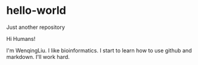 # hello-world
Just another repository

Hi Humans!

I'm WenqingLiu.
I like bioinformatics.
I start to learn how to use github and markdown.
I'll work hard.
